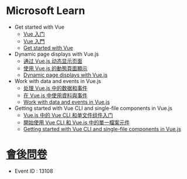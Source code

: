 # Microsoft Learn 
* Get started with Vue
    * [Vue 入门](https://docs.microsoft.com/zh-cn/learn/modules/vue-get-started/?wt.mc_id=checkin_13098_webpage_reactor)
    * [Vue 入門](https://docs.microsoft.com/zh-tw/learn/modules/vue-get-started/?wt.mc_id=checkin_13098_webpage_reactor)
    * [Get started with Vue](https://docs.microsoft.com/en-us/learn/modules/vue-get-started/?wt.mc_id=checkin_13098_webpage_reactor)
* Dynamic page displays with Vue.js
    * [通过 Vue.js 动态显示页面](https://docs.microsoft.com/zh-cn/learn/modules/vue-dynamic-rendering/?wt.mc_id=checkin_13098_webpage_reactor)
    * [使用 Vue.js 的動態頁面顯示](https://docs.microsoft.com/zh-tw/learn/modules/vue-dynamic-rendering/?wt.mc_id=checkin_13098_webpage_reactor)
    * [Dynamic page displays with Vue.js](https://docs.microsoft.com/en-us/learn/modules/vue-dynamic-rendering/?wt.mc_id=checkin_13098_webpage_reactor)
* Work with data and events in Vue.js
    * [处理 Vue.js 中的数据和事件](https://docs.microsoft.com/zh-cn/learn/modules/vue-data-events/?wt.mc_id=checkin_13103_webpage_reactor)
    * [在 Vue.js 中使用資料與事件](https://docs.microsoft.com/zh-tw/learn/modules/vue-data-events/?wt.mc_id=checkin_13103_webpage_reactor)
    * [Work with data and events in Vue.js](https://docs.microsoft.com/en-us/learn/modules/vue-data-events/?wt.mc_id=checkin_13103_webpage_reactor)
* Getting started with Vue CLI and single-file components in Vue.js
    * [Vue.js 中的 Vue CLI 和单文件组件入门](https://docs.microsoft.com/zh-cn/learn/modules/vue-cli-components/?wt.mc_id=checkin_13108_webpage_reactor)
    * [開始使用 Vue CLI 和 Vue.js 中的單一檔案元件](https://docs.microsoft.com/zh-tw/learn/modules/vue-cli-components/?wt.mc_id=checkin_13108_webpage_reactor)
    * [Getting started with Vue CLI and single-file components in Vue.js](https://docs.microsoft.com/en-us/learn/modules/vue-cli-components/?wt.mc_id=checkin_13108_webpage_reactor)

# [會後問卷](https://aka.ms/Reactor/Survey)
* Event ID : 13108 